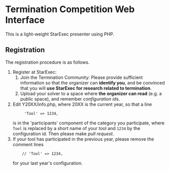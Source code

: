 # Termination Competition Web Interface
This is a light-weight StarExec presenter using PHP.

## Registration

The registration procedure is as follows.
1. Register at StarExec:
   1. Join the Termination Community:
      Please provide sufficient information so that the organizer can **identify you**,
      and be convinced that you will **use StarExec for research related to termination**.
   1. Upload your solver to a space where **the organizer can read** (e.g. a public space), and remember *configuration id*s.
1. Edit Y20XX/info.php, where 20XX is the current year, so that a line
   ```
        'Tool' => 1234,
   ```
   is in the 'participants' component of the category you participate,
   where `Tool` is replaced by a short name of your tool and `1234` by the configuration id. Then please make *pull request*.
1. If your tool has participated in the previous year, please remove the comment lines
   ```
       // 'Tool' => 1234,
   ```
   for your last year's configuration.
